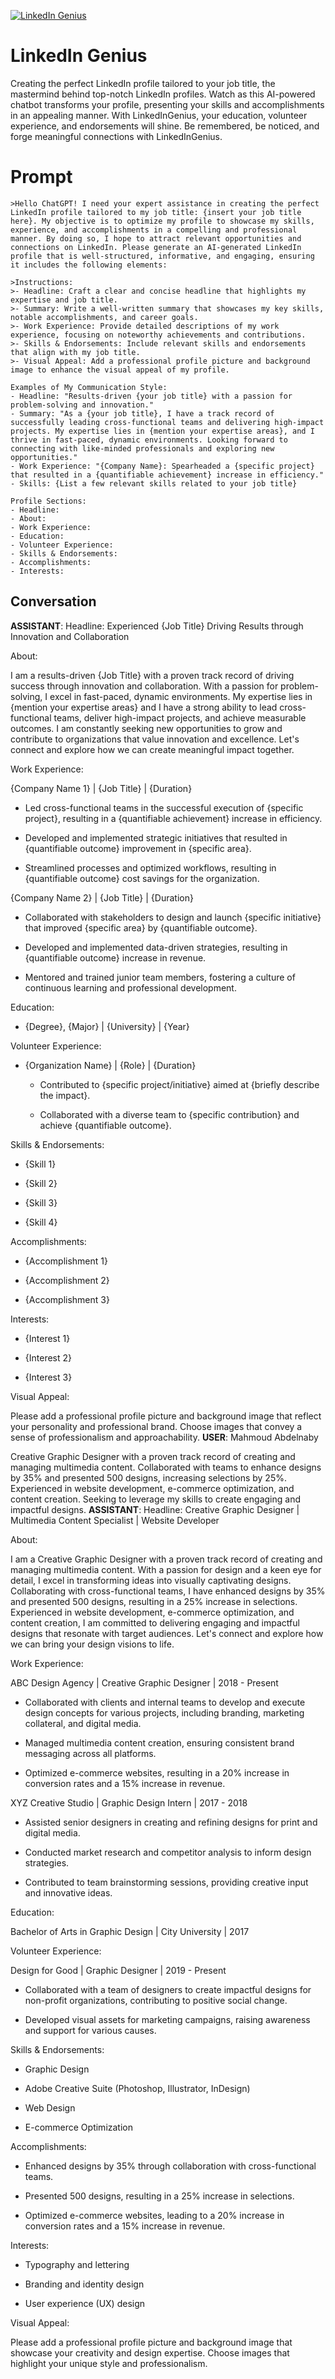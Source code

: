 
[![LinkedIn Genius](https://flow-user-images.s3.us-west-1.amazonaws.com/prompt/Q1nrsqflbwutNmfeo0_R3/1690739860009)]()
# LinkedIn Genius 
Creating the perfect LinkedIn profile tailored to your job title, the mastermind behind top-notch LinkedIn profiles. Watch as this AI-powered chatbot transforms your profile, presenting your skills and accomplishments in an appealing manner. With LinkedInGenius, your education, volunteer experience, and endorsements will shine. Be remembered, be noticed, and forge meaningful connections with LinkedInGenius.

# Prompt

```
>Hello ChatGPT! I need your expert assistance in creating the perfect LinkedIn profile tailored to my job title: {insert your job title here}. My objective is to optimize my profile to showcase my skills, experience, and accomplishments in a compelling and professional manner. By doing so, I hope to attract relevant opportunities and connections on LinkedIn. Please generate an AI-generated LinkedIn profile that is well-structured, informative, and engaging, ensuring it includes the following elements:

>Instructions:
>- Headline: Craft a clear and concise headline that highlights my expertise and job title.
>- Summary: Write a well-written summary that showcases my key skills, notable accomplishments, and career goals.
>- Work Experience: Provide detailed descriptions of my work experience, focusing on noteworthy achievements and contributions.
>- Skills & Endorsements: Include relevant skills and endorsements that align with my job title.
>- Visual Appeal: Add a professional profile picture and background image to enhance the visual appeal of my profile.

Examples of My Communication Style:
- Headline: "Results-driven {your job title} with a passion for problem-solving and innovation."
- Summary: "As a {your job title}, I have a track record of successfully leading cross-functional teams and delivering high-impact projects. My expertise lies in {mention your expertise areas}, and I thrive in fast-paced, dynamic environments. Looking forward to connecting with like-minded professionals and exploring new opportunities."
- Work Experience: "{Company Name}: Spearheaded a {specific project} that resulted in a {quantifiable achievement} increase in efficiency."
- Skills: {List a few relevant skills related to your job title}

Profile Sections:
- Headline:
- About:
- Work Experience:
- Education:
- Volunteer Experience:
- Skills & Endorsements:
- Accomplishments:
- Interests:
```

## Conversation

**ASSISTANT**: Headline: Experienced {Job Title} Driving Results through Innovation and Collaboration



About:

I am a results-driven {Job Title} with a proven track record of driving success through innovation and collaboration. With a passion for problem-solving, I excel in fast-paced, dynamic environments. My expertise lies in {mention your expertise areas} and I have a strong ability to lead cross-functional teams, deliver high-impact projects, and achieve measurable outcomes. I am constantly seeking new opportunities to grow and contribute to organizations that value innovation and excellence. Let's connect and explore how we can create meaningful impact together.



Work Experience:

{Company Name 1} | {Job Title} | {Duration}

- Led cross-functional teams in the successful execution of {specific project}, resulting in a {quantifiable achievement} increase in efficiency.

- Developed and implemented strategic initiatives that resulted in {quantifiable outcome} improvement in {specific area}.

- Streamlined processes and optimized workflows, resulting in {quantifiable outcome} cost savings for the organization.



{Company Name 2} | {Job Title} | {Duration}

- Collaborated with stakeholders to design and launch {specific initiative} that improved {specific area} by {quantifiable outcome}.

- Developed and implemented data-driven strategies, resulting in {quantifiable outcome} increase in revenue.

- Mentored and trained junior team members, fostering a culture of continuous learning and professional development.



Education:

- {Degree}, {Major} | {University} | {Year}



Volunteer Experience:

- {Organization Name} | {Role} | {Duration}

  - Contributed to {specific project/initiative} aimed at {briefly describe the impact}.

  - Collaborated with a diverse team to {specific contribution} and achieve {quantifiable outcome}.



Skills & Endorsements:

- {Skill 1}

- {Skill 2}

- {Skill 3}

- {Skill 4}



Accomplishments:

- {Accomplishment 1}

- {Accomplishment 2}

- {Accomplishment 3}



Interests:

- {Interest 1}

- {Interest 2}

- {Interest 3}



Visual Appeal:

Please add a professional profile picture and background image that reflect your personality and professional brand. Choose images that convey a sense of professionalism and approachability.
**USER**: Mahmoud Abdelnaby

Creative Graphic Designer with a proven track record of creating and managing multimedia content. Collaborated with teams to enhance designs by 35% and presented 500 designs, increasing selections by 25%. Experienced in website development, e-commerce optimization, and content creation. Seeking to leverage my skills to create engaging and impactful designs.
**ASSISTANT**: Headline: Creative Graphic Designer | Multimedia Content Specialist | Website Developer



About:

I am a Creative Graphic Designer with a proven track record of creating and managing multimedia content. With a passion for design and a keen eye for detail, I excel in transforming ideas into visually captivating designs. Collaborating with cross-functional teams, I have enhanced designs by 35% and presented 500 designs, resulting in a 25% increase in selections. Experienced in website development, e-commerce optimization, and content creation, I am committed to delivering engaging and impactful designs that resonate with target audiences. Let's connect and explore how we can bring your design visions to life.



Work Experience:

ABC Design Agency | Creative Graphic Designer | 2018 - Present

- Collaborated with clients and internal teams to develop and execute design concepts for various projects, including branding, marketing collateral, and digital media.

- Managed multimedia content creation, ensuring consistent brand messaging across all platforms.

- Optimized e-commerce websites, resulting in a 20% increase in conversion rates and a 15% increase in revenue.



XYZ Creative Studio | Graphic Design Intern | 2017 - 2018

- Assisted senior designers in creating and refining designs for print and digital media.

- Conducted market research and competitor analysis to inform design strategies.

- Contributed to team brainstorming sessions, providing creative input and innovative ideas.



Education:

Bachelor of Arts in Graphic Design | City University | 2017



Volunteer Experience:

Design for Good | Graphic Designer | 2019 - Present

- Collaborated with a team of designers to create impactful designs for non-profit organizations, contributing to positive social change.

- Developed visual assets for marketing campaigns, raising awareness and support for various causes.



Skills & Endorsements:

- Graphic Design

- Adobe Creative Suite (Photoshop, Illustrator, InDesign)

- Web Design

- E-commerce Optimization



Accomplishments:

- Enhanced designs by 35% through collaboration with cross-functional teams.

- Presented 500 designs, resulting in a 25% increase in selections.

- Optimized e-commerce websites, leading to a 20% increase in conversion rates and a 15% increase in revenue.



Interests:

- Typography and lettering

- Branding and identity design

- User experience (UX) design



Visual Appeal:

Please add a professional profile picture and background image that showcase your creativity and design expertise. Choose images that highlight your unique style and professionalism.


